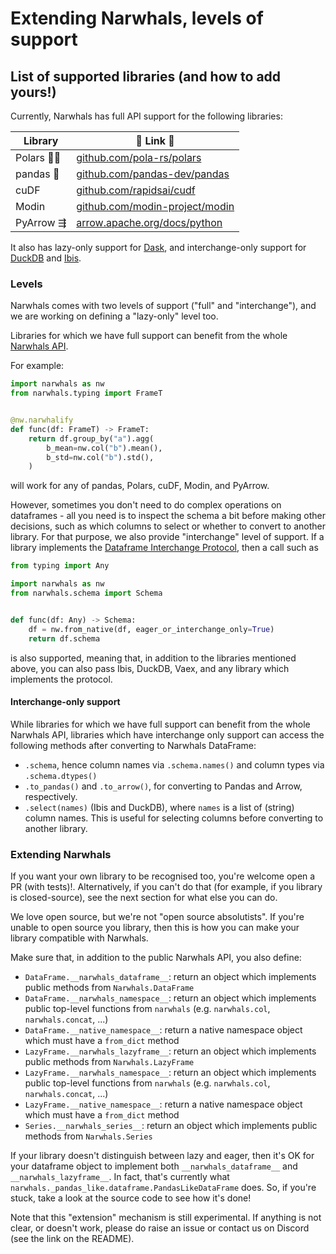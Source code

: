 # Extending Narwhals, levels of support

## List of supported libraries (and how to add yours!)

Currently, Narwhals has full API support for the following libraries:

| Library  | 🔗 Link 🔗 |
| ------------- | ------------- |
| ️Polars 🐻‍❄️ | [github.com/pola-rs/polars](https://github.com/pola-rs/polars) |
| pandas 🐼 |  [github.com/pandas-dev/pandas](https://github.com/pandas-dev/pandas) |
| cuDF | [github.com/rapidsai/cudf](https://github.com/rapidsai/cudf) |
| Modin | [github.com/modin-project/modin](https://github.com/modin-project/modin) |
| PyArrow ⇶ | [arrow.apache.org/docs/python](https://arrow.apache.org/docs/python/index.html) |

It also has lazy-only support for [Dask](https://github.com/dask/dask), and interchange-only support
for [DuckDB](https://github.com/duckdb/duckdb) and [Ibis](https://github.com/ibis-project/ibis).

### Levels

Narwhals comes with two levels of support ("full" and "interchange"), and we are working on defining
a "lazy-only" level too.

Libraries for which we have full support can benefit from the whole
[Narwhals API](https://narwhals-dev.github.io/narwhals/api-reference/).

For example:

```python exec="1" source="above"
import narwhals as nw
from narwhals.typing import FrameT


@nw.narwhalify
def func(df: FrameT) -> FrameT:
    return df.group_by("a").agg(
        b_mean=nw.col("b").mean(),
        b_std=nw.col("b").std(),
    )
```

will work for any of pandas, Polars, cuDF, Modin, and PyArrow.

However, sometimes you don't need to do complex operations on dataframes - all you need
is to inspect the schema a bit before making other decisions, such as which columns to
select or whether to convert to another library. For that purpose, we also provide "interchange"
level of support. If a library implements the
[Dataframe Interchange Protocol](https://data-apis.org/dataframe-protocol/latest/), then
a call such as

```python exec="1" source="above"
from typing import Any

import narwhals as nw
from narwhals.schema import Schema


def func(df: Any) -> Schema:
    df = nw.from_native(df, eager_or_interchange_only=True)
    return df.schema
```

is also supported, meaning that, in addition to the libraries mentioned above, you can
also pass Ibis, DuckDB, Vaex, and any library which implements the protocol.

#### Interchange-only support

While libraries for which we have full support can benefit from the whole Narwhals API,
libraries which have interchange only support can access the following methods after 
converting to Narwhals DataFrame:

- `.schema`, hence column names via `.schema.names()` and column types via `.schema.dtypes()`
- `.to_pandas()` and `.to_arrow()`, for converting to Pandas and Arrow, respectively.
- `.select(names)` (Ibis and DuckDB), where `names` is a list of (string) column names. This is useful for
  selecting columns before converting to another library.

### Extending Narwhals

If you want your own library to be recognised too, you're welcome open a PR (with tests)!.
Alternatively, if you can't do that (for example, if you library is closed-source), see
the next section for what else you can do.

We love open source, but we're not "open source absolutists". If you're unable to open
source you library, then this is how you can make your library compatible with Narwhals.

Make sure that, in addition to the public Narwhals API, you also define:

  - `DataFrame.__narwhals_dataframe__`: return an object which implements public methods
    from `Narwhals.DataFrame`
  - `DataFrame.__narwhals_namespace__`: return an object which implements public top-level
    functions from `narwhals` (e.g. `narwhals.col`, `narwhals.concat`, ...)
  - `DataFrame.__native_namespace__`: return a native namespace object which must have a
    `from_dict` method
  - `LazyFrame.__narwhals_lazyframe__`: return an object which implements public methods
    from `Narwhals.LazyFrame`
  - `LazyFrame.__narwhals_namespace__`: return an object which implements public top-level
    functions from `narwhals` (e.g. `narwhals.col`, `narwhals.concat`, ...)
  - `LazyFrame.__native_namespace__`: return a native namespace object which must have a
    `from_dict` method
  - `Series.__narwhals_series__`: return an object which implements public methods
    from `Narwhals.Series`

  If your library doesn't distinguish between lazy and eager, then it's OK for your dataframe
  object to implement both `__narwhals_dataframe__` and `__narwhals_lazyframe__`. In fact,
  that's currently what `narwhals._pandas_like.dataframe.PandasLikeDataFrame` does. So, if you're stuck,
  take a look at the source code to see how it's done!

Note that this "extension" mechanism is still experimental. If anything is not clear, or
doesn't work, please do raise an issue or contact us on Discord (see the link on the README).
